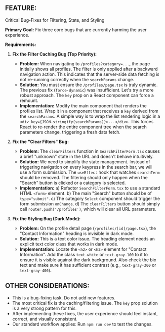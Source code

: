 ## FEATURE:
Critical Bug-Fixes for Filtering, State, and Styling

**Primary Goal:** Fix three core bugs that are currently harming the user experience.

**Requirements:**

1.  **Fix the Filter Caching Bug (Top Priority):**
    - **Problem:** When navigating to `/profiles?category=...`, the page initially shows all profiles. The filter is only applied after a backward navigation action. This indicates that the server-side data fetching is not re-running correctly when the `searchParams` change.
    - **Solution:** You must ensure the `/profiles/page.tsx` is truly dynamic. The previous fix (`force-dynamic`) was insufficient. Let's try a more robust approach. The `key` prop on a React component can force a remount.
    - **Implementation:** Modify the main component that renders the profiles list. Wrap it in a component that receives a `key` derived from the `searchParams`. A simple way is to wrap the list rendering logic in a `<div key={JSON.stringify(searchParams)}>...</div>`. This forces React to re-render the entire component tree when the search parameters change, triggering a fresh data fetch.

2.  **Fix the "Clear Filters" Bug:**
    - **Problem:** The `clearFilters` function in `SearchFilterForm.tsx` causes a brief "unknown" state in the URL and doesn't behave intuitively.
    - **Solution:** We need to simplify the state management. Instead of triggering navigation on every keypress in the search bar, we will use a form submission. The `useEffect` hook that watches `searchTerm` should be removed. The filtering should only happen when the "Search" button is clicked or a category is selected.
    - **Implementation:**
        a) Refactor `SearchFilterForm.tsx` to use a standard HTML `<form>` element.
        b) The main "Search" button should be of `type="submit"`.
        c) The category `Select` component should trigger the form submission `onChange`.
        d) The `clearFilters` button should simply call `router.push('/profiles')`, which will clear all URL parameters.

3.  **Fix the Styling Bug (Dark Mode):**
    - **Problem:** On the profile detail page (`/profiles/[id]/page.tsx`), the "Contact Information" heading is invisible in dark mode.
    - **Solution:** This is a text color issue. The heading element needs an explicit text color class that works in dark mode.
    - **Implementation:** Locate the `<h2>` or `<h3>` element for "Contact Information". Add the class `text-white` or `text-gray-100` to it to ensure it is visible against the dark background. Also check the bio text and make sure it has sufficient contrast (e.g., `text-gray-300` or `text-gray-400`).

## OTHER CONSIDERATIONS:
- This is a bug-fixing task. Do not add new features.
- The most critical fix is the caching/filtering issue. The `key` prop solution is a very strong pattern for this.
- After implementing these fixes, the user experience should feel instant, correct, and visually consistent.
- Our standard workflow applies: Run `npm run dev` to test the changes.